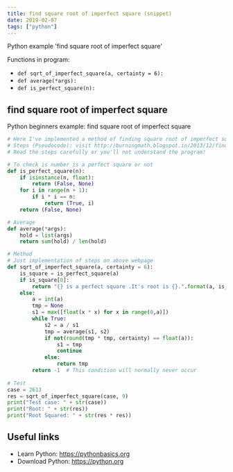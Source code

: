 ```yaml
---
title: find square root of imperfect square (snippet)
date: 2019-02-07
tags: ["python"]
---
```

Python example 'find square root of imperfect square'

Functions in program: 
* `def sqrt_of_imperfect_square(a, certainty = 6):`
* `def average(*args):`
* `def is_perfect_square(n):`

## find square root of imperfect square

Python beginners example: find square root of imperfect square

```python
# Here I've implemented a method of finding square root of imperfect square 
# Steps (Pseudocode): visit http://burningmath.blogspot.in/2013/12/finding-square-roots-of-numbers-that.html
# Read the steps carefully or you'll not understand the program!

# To check is number is a perfect square or not
def is_perfect_square(n):
    if isinstance(n, float):
        return (False, None)
    for i in range(n + 1):
        if i * i == n:
            return (True, i)
    return (False, None)

# Average 
def average(*args):
    hold = list(args)
    return sum(hold) / len(hold)

# Method  
# Just implementation of steps on above webpage
def sqrt_of_imperfect_square(a, certainty = 6):
    is_square = is_perfect_square(a)
    if is_square[0]:
        return "{} is a perfect square .It's root is {}.".format(a, is_square[1])
    else:
        a = int(a)
        tmp = None
        s1 = max([float(x * x) for x in range(0,a)])
        while True:
            s2 = a / s1
            tmp = average(s1, s2)
            if not(round(tmp * tmp, certainty) == float(a)):
                s1 = tmp
                continue
            else:
            	return tmp
        return -1  # This condition will normally never occur
        
# Test
case = 2613
res = sqrt_of_imperfect_square(case, 9)
print("Test case: " + str(case))
print("Root: " + str(res))
print("Root Squared: " + str(res * res))


```

## Useful links

- Learn Python: https://pythonbasics.org
- Download Python: https://python.org
